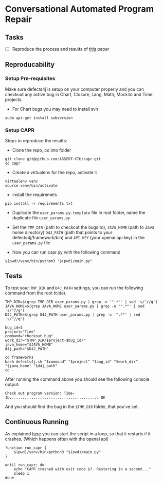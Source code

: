 # Conversational Automated Program Repair


## Tasks

- [ ] Reproduce the process and results of [this](https://docs.gitlab.com/ee/user/project/repository/web_editor.html#upload-a-file) paper


## Reproducability

### Setup Pre-requisites

Make sure defects4j is setup on your computer properly and you can checkout any active bug in Chart, Closure, Lang, Math, Mockito and Time projects.

- For Chart bugs you may need to install svn
```
sudo apt-get install subversion
```

### Setup CAPR

Steps to reproduce the results:

- Clone the repo, cd into folder
```
git clone git@github.com:ASSERT-KTH/capr.git
cd capr
```

- Create a virtualenv for the repo, activate it
```
virtualenv venv
source venv/bin/activate
```

- Install the requiremets
```
pip install -r requirements.txt
```

- Duplicate the `user_params.py.template` file in root folder, name the duplicate file `user_params.py`

- Set the `TMP_DIR` (path to checkout the bugs to), `JAVA_HOME` (path to Java home directory) `D4J_PATH` (path that points to your defects4j/framework/bin) and `API_KEY` (your openai api key) in the `user_params.py` file

- Now you can run capr.py with the following command
```
$(pwd)/venv/bin/python3 "$(pwd)/main.py"
```

## Tests

To test your `TMP_DIR` and `D4J_PATH` settings, you can run the following command from the root folder.

```
TMP_DIR=$(grep TMP_DIR user_params.py | grep -o '".*"' | sed 's/"//g')
JAVA_HOME=$(grep JAVA_HOME user_params.py | grep -o '".*"' | sed 's/"//g')
D4J_PATH=$(grep D4J_PATH user_params.py | grep -o '".*"' | sed 's/"//g')

bug_id=1
project="Time"
command="checkout_bug"
work_dir="$TMP_DIR/$project-$bug_id/"
java_home="$JAVA_HOME"
d4j_path="$D4J_PATH"

cd frameworks
bash defects4j.sh "$command" "$project" "$bug_id" "$work_dir" "$java_home" "$d4j_path"
cd -
```
After running the command above you should see the following console output:
```
Check out program version: Time-1b......................................... OK
```
And you should find the bug in the `$TMP_DIR` folder, that you've set.

## Continuous Running

As explained [here](https://stackoverflow.com/questions/696839/how-do-i-write-a-bash-script-to-restart-a-process-if-it-dies) you can start the script in a loop, so that it restarts if it crashes. (Which happens often with the openai api)

```
function run_capr {
    $(pwd)/venv/bin/python3 "$(pwd)/main.py"
}

until run_capr; do
    echo "CAPR crashed with exit code $?. Restaring in a second..."
    sleep 1
done
```
